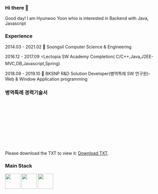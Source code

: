 ### Hi there 👋

Good day! I am Hyunwoo Yoon whio is interested in Backend with Java, Javascript

### Experience

2014.03 - 2021.02 :school: Soongsil Computer Science & Engineering

2016.12 - 2017.09 ⚡Lectopia SW Academy Completion( C/C++,Java,J2EE-MVC,DB,Javascript,Spring)

2018.09 - 2019.10 :office: BKSNP R&D Solution Developer(병역특례 SW 연구원)-Web & Window Application programming

### 병역특례 경력기술서 
<object data="https://github.com/unooo/unooo/files/6163550/_2017_09-2019_10.txt" type="application/pdf" width="700px" height="700px">
    <embed src="https://github.com/unooo/unooo/files/6163550/_2017_09-2019_10.txt">
        <p>Please download the TXT to view it: <a href="https://github.com/unooo/unooo/files/6163550/_2017_09-2019_10.txt">Download TXT</a>.</p>
    </embed>
</object>

### Main Stack
<image style="display:inline" src="https://user-images.githubusercontent.com/30948477/111603387-a5125700-8817-11eb-8549-f66364f78f4e.png" height="50"> <image style="display:inline" src="https://user-images.githubusercontent.com/30948477/111603641-e60a6b80-8817-11eb-85dd-922275d29786.png" height = "50"> <image src="https://user-images.githubusercontent.com/30948477/111603651-e86cc580-8817-11eb-92d1-68f741749227.png" height="50">

<!--
**unooo/unooo** is a ✨ _special_ ✨ repository because its `README.md` (this file) appears on your GitHub profile.

Here are some ideas to get you started:

- 🔭 I’m currently working on ...
- 🌱 I’m currently learning ...
- 👯 I’m looking to collaborate on ...
- 🤔 I’m looking for help with ...
- 💬 Ask me about ...
- 📫 How to reach me: ...
- 😄 Pronouns: ...
- ⚡ Fun fact: ...
-->
